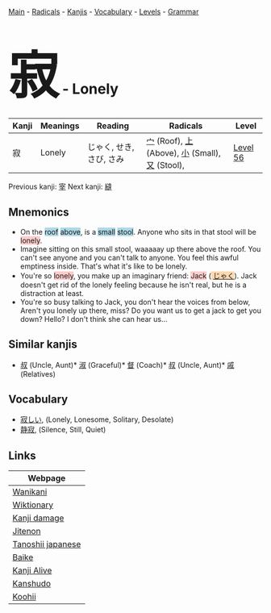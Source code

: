 <style> bigfont {font-size: 100px}</style>
[Main](../index.md) -
[Radicals](../radicals.md) -
[Kanjis](../kanjis.md) -
[Vocabulary](../vocabulary.md) -
[Levels](../levels.md) -
[Grammar](../grammar.md)
# <bigfont> 寂</bigfont> - Lonely 

| Kanji | Meanings | Reading | Radicals | Level |
| --- | --- | --- | --- | --- |
| 寂 | Lonely | じゃく, せき, さび, さみ | [宀](../radicals/宀.md) (Roof), [上](../radicals/上.md) (Above), [小](../radicals/小.md) (Small), [又](../radicals/又.md) (Stool),  | [Level 56](../levels/wk_level56.md) |

Previous kanji: [宰](宰.md) Next kanji: [縫](縫.md) 

## Mnemonics
 * On the <span style="background-color:#ADD8E6"> roof</span> <span style="background-color:#ADD8E6"> above</span>, is a <span style="background-color:#ADD8E6"> small</span> <span style="background-color:#ADD8E6"> stool</span>. Anyone who sits in that stool will be <span style="background-color:#ffcccb"> lonely</span>.
* Imagine sitting on this small stool, waaaaay up there above the roof. You can't see anyone and you can't talk to anyone. You feel this awful emptiness inside. That's what it's like to be lonely.
* You're so <span style="background-color:#ffcccb"> lonely</span>, you make up an imaginary friend: <span style="background-color:#ffcccb"> Jack</span> (<span style="background-color:#fed8b1"> [じゃく](https://jisho.org/search/じゃく)</span>). Jack doesn't get rid of the lonely feeling because he isn't real, but he is a distraction at least.
* You're so busy talking to Jack, you don't hear the voices from below, Aren't you lonely up there, miss? Do you want us to get a jack to get you down? Hello? I don't think she can hear us...


## Similar kanjis
 * [叔](叔.md) (Uncle, Aunt)* [淑](淑.md) (Graceful)* [督](督.md) (Coach)* [叔](叔.md) (Uncle, Aunt)* [戚](戚.md) (Relatives)


## Vocabulary
 * [寂しい](../vocabulary/寂.md), (Lonely, Lonesome, Solitary, Desolate)
* [静寂](../vocabulary/寂.md), (Silence, Still, Quiet)



## Links 

| Webpage |
| --- |
| [Wanikani          ](https://www.wanikani.com/kanji/寂) |
| [Wiktionary        ](https://en.wiktionary.org/wiki/寂) |
| [Kanji damage      ](http://www.kanjidamage.com/kanji/search?utf8=✓&q=寂) |
| [Jitenon           ](https://jitenon.com/kanji/寂) |
| [Tanoshii japanese ](https://www.tanoshiijapanese.com/dictionary/kanji.cfm?k=寂) |
| [Baike             ](https://baike.baidu.com/item/寂) |
| [Kanji Alive       ](https://app.kanjialive.com/寂) |
| [Kanshudo          ](https://www.kanshudo.com/searchmn?q=寂) |
| [Koohii            ](https://kanji.koohii.com/study/kanji/寂) |
